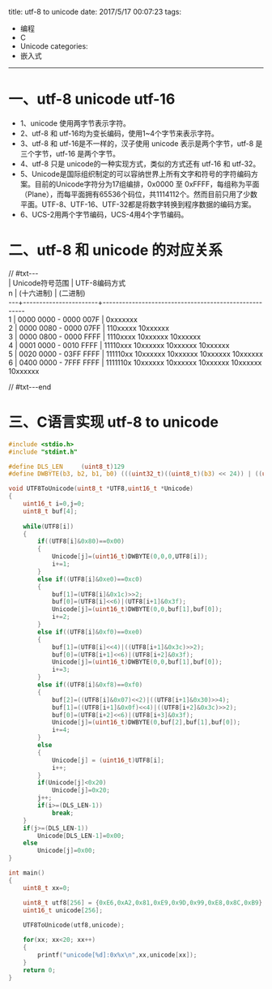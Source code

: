 title: utf-8 to unicode
date: 2017/5/17 00:07:23
tags:
- 编程
- C
- Unicode
categories:
- 嵌入式
---

# 一、utf-8 unicode utf-16 
- 1、unicode 使用两字节表示字符。
- 2、utf-8 和 utf-16均为变长编码，使用1~4个字节来表示字符。
- 3、utf-8 和 utf-16是不一样的，汉子使用 unicode 表示是两个字节，utf-8 是三个字节，utf-16 是两个字节。
- 4、utf-8 只是 unicode的一种实现方式，类似的方式还有 utf-16 和 utf-32。
- 5、Unicode是国际组织制定的可以容纳世界上所有文字和符号的字符编码方案。目前的Unicode字符分为17组编排，0x0000 至 0xFFFF，每组称为平面（Plane），而每平面拥有65536个码位，共1114112个。然而目前只用了少数平面。UTF-8、UTF-16、UTF-32都是将数字转换到程序数据的编码方案。
- 6、UCS-2用两个字节编码，UCS-4用4个字节编码。

<!-- more -->

# 二、utf-8 和 unicode 的对应关系
<span xmlns="http://www.w3.org/1999/xhtml" style="">// #txt---  
   |  Unicode符号范围      |  UTF-8编码方式  
 n |  (十六进制)           | (二进制)  
---+-----------------------+------------------------------------------------------  
 1 | 0000 0000 - 0000 007F |                                              0xxxxxxx  
 2 | 0000 0080 - 0000 07FF |                                     110xxxxx 10xxxxxx  
 3 | 0000 0800 - 0000 FFFF |                            1110xxxx 10xxxxxx 10xxxxxx  
 4 | 0001 0000 - 0010 FFFF |                   11110xxx 10xxxxxx 10xxxxxx 10xxxxxx  
 5 | 0020 0000 - 03FF FFFF |          111110xx 10xxxxxx 10xxxxxx 10xxxxxx 10xxxxxx  
 6 | 0400 0000 - 7FFF FFFF | 1111110x 10xxxxxx 10xxxxxx 10xxxxxx 10xxxxxx 10xxxxxx  
  
// #txt---end  
</span>  

# 三、C语言实现 utf-8 to unicode

```c
#include <stdio.h>
#include "stdint.h"

#define DLS_LEN		(uint8_t)129
#define DWBYTE(b3, b2, b1, b0) (((uint32_t)((uint8_t)(b3) << 24)) | ((uint8_t)(b2) << 16) | ((uint8_t)(b1) << 8) | ((uint8_t)(b0)))

void UTF8ToUnicode(uint8_t *UTF8,uint16_t *Unicode)
{
	uint16_t i=0,j=0;
	uint8_t buf[4];
	
	while(UTF8[i])
	{
		if((UTF8[i]&0x80)==0x00)
		{
			Unicode[j]=(uint16_t)DWBYTE(0,0,0,UTF8[i]);
			i+=1;
		}
		else if((UTF8[i]&0xe0)==0xc0)
		{
			buf[1]=(UTF8[i]&0x1c)>>2;
			buf[0]=(UTF8[i]<<6)|(UTF8[i+1]&0x3f);
			Unicode[j]=(uint16_t)DWBYTE(0,0,buf[1],buf[0]);
			i+=2;
		}
		else if((UTF8[i]&0xf0)==0xe0)
		{
			buf[1]=(UTF8[i]<<4)|((UTF8[i+1]&0x3c)>>2);
			buf[0]=(UTF8[i+1]<<6)|(UTF8[i+2]&0x3f);
			Unicode[j]=(uint16_t)DWBYTE(0,0,buf[1],buf[0]);
			i+=3;
		}
		else if((UTF8[i]&0xf8)==0xf0)
		{
			buf[2]=((UTF8[i]&0x07)<<2)|((UTF8[i+1]&0x30)>>4);
			buf[1]=((UTF8[i+1]&0x0f)<<4)|((UTF8[i+2]&0x3c)>>2);
			buf[0]=(UTF8[i+2]<<6)|(UTF8[i+3]&0x3f);
			Unicode[j]=(uint16_t)DWBYTE(0,buf[2],buf[1],buf[0]);
			i+=4;
		}
		else
		{
			Unicode[j] = (uint16_t)UTF8[i];
			i++;
		}
		if(Unicode[j]<0x20)
			Unicode[j]=0x20;
		j++;
		if(i>=(DLS_LEN-1))
			break;
	}
	if(j>=(DLS_LEN-1))
		Unicode[DLS_LEN-1]=0x00;
	else
		Unicode[j]=0x00;
}

int main()
{
	uint8_t xx=0;

	uint8_t utf8[256] = {0xE6,0xA2,0x81,0xE9,0x9D,0x99,0xE8,0x8C,0xB9};
	uint16_t unicode[256];
	
	UTF8ToUnicode(utf8,unicode);

	for(xx; xx<20; xx++)
	{
		printf("unicode[%d]:0x%x\n",xx,unicode[xx]);
	}
	return 0;
}
```
